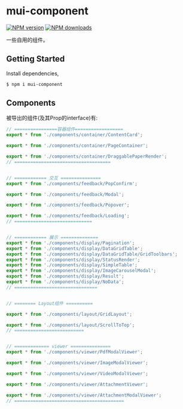 # mui-component

[![NPM version](https://img.shields.io/npm/v/mui-component.svg?style=flat)](https://npmjs.org/package/mui-component)
[![NPM downloads](http://img.shields.io/npm/dm/mui-component.svg?style=flat)](https://npmjs.org/package/mui-component)

一些自用的组件。

## Getting Started

Install dependencies,

```bash
$ npm i mui-component
```


## Components
被导出的组件(及其Prop的interface)有:

```javascript
// ================容器组件==================
export * from './components/container/ContentCard';

export * from './components/container/PageContainer';

export * from './components/container/DraggablePaperRender';
// ====================================


// ============ 交互 ===============
export * from './components/feedback/PopConfirm';

export * from './components/feedback/Modal';

export * from './components/feedback/Popover';

export * from './components/feedback/Loading';
// =============================


// ============ 展示 ==============
export * from './components/display/Pagination';
export * from './components/display/DataGridTable';
export * from './components/display/DataGridTable/GridToolbars';
export * from './components/display/StatusRender';
export * from './components/display/SimpleTable';
export * from './components/display/ImageCarouselModal';
export * from './components/display/Result';
export * from './components/display/NoData';
// ===============================


// ======== Layout组件 ==========

export * from './components/layout/GridLayout';

export * from './components/layout/ScrollToTop';
// ==========================


// ============= viewer ===============
export * from './components/viewer/PdfModalViewer';

export * from './components/viewer/ImageModalViewer';

export * from './components/viewer/VideoModalViewer';

export * from './components/viewer/AttachmentViewer';

export * from './components/viewer/AttachmentModalViewer';
// =========================================
```


